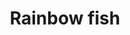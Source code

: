 ---
layout: item
title: Rainbow fish
item-id: 10136
datatable: true
id: 10136
name: "Rainbow fish"
members: true
lowalch: 48
highalch: 72
examine: "Well, this would certainly add some colour to a meal."
monsters:
  - id: 8614
    name: "Sulphur Lizard"
    members: true
    combat_level: 50
    wiki_url: "https://oldschool.runescape.wiki/w/Sulphur_Lizard"
    drops:
      - quantity: "1"
        rarity: 0.1015625
    image: "https://oldschool.runescape.wiki/images/thumb/0/01/Sulphur_Lizard.png/270px-Sulphur_Lizard.png?64f41"
---